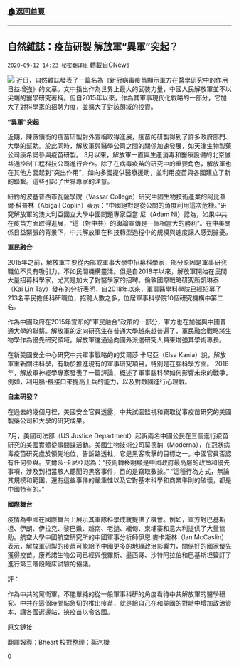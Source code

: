 ###  [:house:返回首頁](https://github.com/ourhimalayas/txt)
---

## 自然雜誌：疫苗研製 解放軍“異軍”突起？
`2020-09-12 14:23 秘密翻译组` [轉載自GNews](https://gnews.org/zh-hant/350862/)

![](https://s3.amazonaws.com/gnews-media-offload/wp-content/uploads/2020/09/12142032/image1-1.jpeg)
近日，自然雜誌發表了一篇名為《新冠病毒疫苗顯示軍方在醫學研究中的作用日益增強》的文章。文中指出作為世界上最大的武裝力量，中國人民解放軍並不以尖端的醫學研究著稱。但自2015年以來，作為其軍事現代化戰略的一部分，它加大了對科學家的招聘力度，並擴大了對該領域的投資。

**“異軍”突起**

近期，陳薇領銜的疫苗研製對外宣稱取得進展，疫苗的研製得到了許多政府部門、大學的幫助。於此同時，解放軍與醫學公司之間的關係加速發展，如天津生物製藥公司康希諾參與疫苗研製。 3月以來，解放軍一直與生產消毒和醫療設備的北京誠益通控制工程科技公司進行合作。除了在病毒疫苗的研究中的重要角色，解放軍也在其他方面起到“突出作用”，如向多國提供醫療援助，並利用疫苗與各國建立了新的聯繫。這些引起了世界專家的注意。

紐約的波基普西市瓦薩學院（Vassar College）研究中國生物技術產業的阿比蓋爾·科普林（Abigail Coplin）表示：“中國絕對是從公關的角度利用這次危機。”研究解放軍的澳大利亞國立大學中國問題專家亞當·尼（Adam Ni）認為，如果中共在疫苗方面取得進展，“這（對中共）的輿論宣傳是一個相當大的勝利”。在中美關係日益緊張的背景下，中共解放軍在科技轉型過程中的規模與速度讓人感到擔憂。

**軍民融合**

2015年之前，解放軍主要從內部或軍事大學中招募科學家，部分原因是軍事研究職位不具有吸引力，不如民間機構靈活。但是自2018年以來，解放軍開始在民間大量招募科學家，尤其是加大了對醫學家的招聘。倫敦國際戰略研究所凱琳泰（Kai Lin Tay）發布的分析表明，自2018年以來，軍事醫學科學院已經招募了213名平民擔任科研職位，招聘人數之多，位居軍事科學院10個研究機構中第二名。

作為中國政府在2015年宣布的”軍民融合”政策的一部分，軍方也在加強與中國普通大學的聯繫。解放軍的定向研究生在普通大學越來越普遍了，軍民融合戰略將生物學作為優先研究領域。解放軍還通過向國外派遣研究人員來增強其學術專長。

在新美國安全中心研究中共軍事戰略的的艾爾莎·卡尼亞（Elsa Kania）說，解放軍重新關注科學，有助於推進現有的軍事研究項目，特別是在腦科學方面。 2018年，解放軍神經學專家發表了一篇評論，概述了軍事腦科學如何影響未來的戰爭，例如，利用腦-機接口來提高士兵的能力，以及對敵國進行心理戰。

**自主研發？**

在過去的幾個月裡，美國安全官員透露，中共試圖監視和竊取從事疫苗研究的美國製藥公司和大學的研究成果。

7月，美國司法部（US Justice Department）起訴兩名中國公民在三個進行疫苗研究的美國實體從事間諜活動。美國生物技術公司莫德納（Moderna），在冠狀病毒疫苗研究處於領先地位，告訴路透社，它是黑客攻擊的目標之一。中國官員否認有任何參與。艾爾莎·卡尼亞認為：“技術轉移明顯是中國政府最高層的政策和優先事項，涉及到相當駭人聽聞的黑客事件，目的是竊取數據。” “這種行為方式，無論其規模和範圍，還有這些事件的嚴重性以及它對基本科學和商業準則的破壞，都是中國特有的。”

**國際舞台**

疫情為中國在國際舞台上展示其軍隊科學成就提供了機會。例如，軍方對巴基斯坦、伊朗、伊拉克、黎巴嫩、越南、老撾、緬甸、柬埔寨和意大利提供了大量協助。航空大學中國航空研究所的中國軍事分析師伊恩.麥卡斯林（Ian McCaslin）表示，解放軍研製的疫苗可能給予中國更多的地緣政治影響力，關係好的國家優先獲得疫苗。康希諾生物公司已經與俄羅斯、墨西哥、沙特阿拉伯和巴基斯坦簽訂了進行第三階段臨床試驗的協議。

評：

作為中共的黨衛軍，不能單純的從一般軍事科研的角度看待中共解放軍的醫學研究。中共在這個時間點急切的推出疫苗，就是給自己在和美國的對峙中增加政治資本，讓各國選邊站，挾疫苗以令各國。

[原文鏈接](https://www.nature.com/articles/d41586-020-02523-x)

翻譯報導：Bheart 
校對整理：蒸汽機

0
